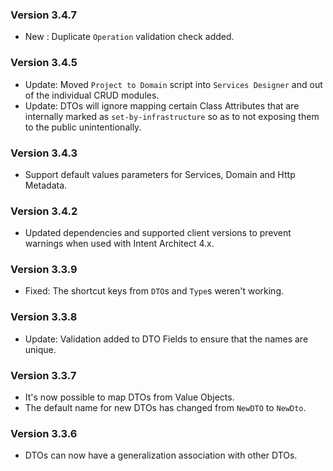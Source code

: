 ### Version 3.4.7

- New : Duplicate `Operation` validation check added.

### Version 3.4.5

- Update: Moved `Project to Domain` script into `Services Designer` and out of the individual CRUD modules.
- Update: DTOs will ignore mapping certain Class Attributes that are internally marked as `set-by-infrastructure` so as to not exposing them to the public unintentionally.

### Version 3.4.3

- Support default values parameters for Services, Domain and Http Metadata.

### Version 3.4.2

- Updated dependencies and supported client versions to prevent warnings when used with Intent Architect 4.x.

### Version 3.3.9

- Fixed: The shortcut keys from `DTO`s and `Type`s weren't working.

### Version 3.3.8

- Update: Validation added to DTO Fields to ensure that the names are unique.

### Version 3.3.7

- It's now possible to map DTOs from Value Objects.
- The default name for new DTOs has changed from `NewDTO` to `NewDto`.

### Version 3.3.6

- DTOs can now have a generalization association with other DTOs.
